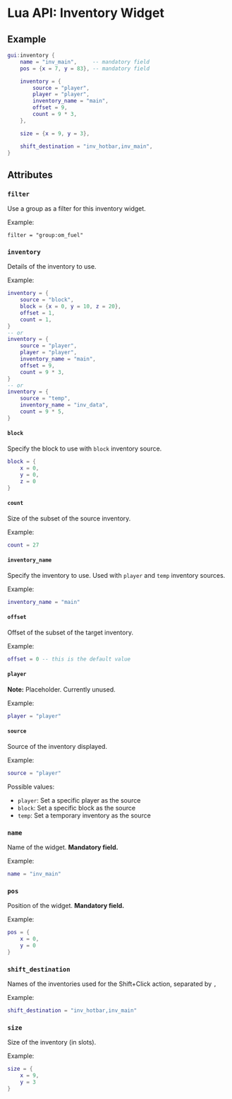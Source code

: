 # Lua API: Inventory Widget

## Example

```lua
gui:inventory {
	name = "inv_main",     -- mandatory field
	pos = {x = 7, y = 83}, -- mandatory field

	inventory = {
		source = "player",
		player = "player",
		inventory_name = "main",
		offset = 9,
		count = 9 * 3,
	},

	size = {x = 9, y = 3},

	shift_destination = "inv_hotbar,inv_main",
}
```

## Attributes

### `filter`

Use a group as a filter for this inventory widget.

Example:
```
filter = "group:om_fuel"
```

### `inventory`

Details of the inventory to use.

Example:
```lua
inventory = {
	source = "block",
	block = {x = 0, y = 10, z = 20},
	offset = 1,
	count = 1,
}
-- or
inventory = {
	source = "player",
	player = "player",
	inventory_name = "main",
	offset = 9,
	count = 9 * 3,
}
-- or
inventory = {
	source = "temp",
	inventory_name = "inv_data",
	count = 9 * 5,
}
```

#### `block`

Specify the block to use with `block` inventory source.

```lua
block = {
	x = 0,
	y = 0,
	z = 0
}
```

#### `count`

Size of the subset of the source inventory.

Example:
```lua
count = 27
```

#### `inventory_name`

Specify the inventory to use. Used with `player` and `temp` inventory sources.

Example:
```lua
inventory_name = "main"
```

#### `offset`

Offset of the subset of the target inventory.

Example:
```lua
offset = 0 -- this is the default value
```

#### `player`

**Note:** Placeholder. Currently unused.

Example:
```lua
player = "player"
```

#### `source`

Source of the inventory displayed.

Example:
```lua
source = "player"
```

Possible values:

- `player`: Set a specific player as the source
- `block`: Set a specific block as the source
- `temp`: Set a temporary inventory as the source

### `name`

Name of the widget. **Mandatory field.**

Example:
```lua
name = "inv_main"
```

### `pos`

Position of the widget. **Mandatory field.**

Example:
```lua
pos = {
	x = 0,
	y = 0
}
```

### `shift_destination`

Names of the inventories used for the Shift+Click action, separated by `,`

Example:
```lua
shift_destination = "inv_hotbar,inv_main"
```

### `size`

Size of the inventory (in slots).

Example:
```lua
size = {
	x = 9,
	y = 3
}
```

